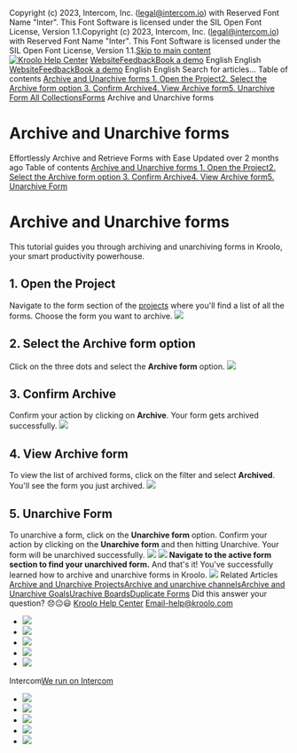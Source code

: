 Copyright (c) 2023, Intercom, Inc. (legal@intercom.io) with Reserved Font Name "Inter". This Font Software is licensed under the SIL Open Font License, Version 1.1.Copyright (c) 2023, Intercom, Inc. (legal@intercom.io) with Reserved Font Name "Inter". This Font Software is licensed under the SIL Open Font License, Version 1.1.[Skip to main content](https://help.kroolo.com/en/articles/10747667-archive-and-unarchive-forms#main-content)
[![Kroolo Help Center](https://downloads.intercomcdn.com/i/o/h4qkzypg/611116/ee699fbf23fef0f6d8d4f666d84c/37cdcedd14003d8fdcfdeda0a05c09cb)](https://help.kroolo.com/en/)
[Website](https://kroolo.com/)[Feedback](https://kroolo.featurebase.app/)[Book a demo](https://kroolo.com/book-demo)
English
English
[Website](https://kroolo.com/)[Feedback](https://kroolo.featurebase.app/)[Book a demo](https://kroolo.com/book-demo)
English
English
Search for articles...
Table of contents
[Archive and Unarchive forms ](https://help.kroolo.com/en/articles/10747667-archive-and-unarchive-forms#h_620fbcd7c3)[1. Open the Project](https://help.kroolo.com/en/articles/10747667-archive-and-unarchive-forms#h_a87620ba00)[2. Select the Archive form option ](https://help.kroolo.com/en/articles/10747667-archive-and-unarchive-forms#h_6b731bf1ab)[3. Confirm Archive](https://help.kroolo.com/en/articles/10747667-archive-and-unarchive-forms#h_4dc0c23fd6)[4. View Archive form](https://help.kroolo.com/en/articles/10747667-archive-and-unarchive-forms#h_f82c5b28b8)[5. Unarchive Form ](https://help.kroolo.com/en/articles/10747667-archive-and-unarchive-forms#h_889d224b92)
[All Collections](https://help.kroolo.com/en/)[Forms](https://help.kroolo.com/en/collections/11974671-forms)
Archive and Unarchive forms
# Archive and Unarchive forms
Effortlessly Archive and Retrieve Forms with Ease
Updated over 2 months ago
Table of contents
[Archive and Unarchive forms ](https://help.kroolo.com/en/articles/10747667-archive-and-unarchive-forms#h_620fbcd7c3)[1. Open the Project](https://help.kroolo.com/en/articles/10747667-archive-and-unarchive-forms#h_a87620ba00)[2. Select the Archive form option ](https://help.kroolo.com/en/articles/10747667-archive-and-unarchive-forms#h_6b731bf1ab)[3. Confirm Archive](https://help.kroolo.com/en/articles/10747667-archive-and-unarchive-forms#h_4dc0c23fd6)[4. View Archive form](https://help.kroolo.com/en/articles/10747667-archive-and-unarchive-forms#h_f82c5b28b8)[5. Unarchive Form ](https://help.kroolo.com/en/articles/10747667-archive-and-unarchive-forms#h_889d224b92)
# Archive and Unarchive forms 
This tutorial guides you through archiving and unarchiving forms in Kroolo, your smart productivity powerhouse.
## **1. Open the Project**
Navigate to the form section of the [projects](https://help.kroolo.com/en/articles/9795542-manage-projects-in-kroolo) where you'll find a list of all the forms. Choose the form you want to archive.
[![](https://downloads.intercomcdn.com/i/o/h4qkzypg/1416064509/8b55562d03ea28f441cc750a3342/03d4f5e6-b9d7-4433-b283-75e07085acae.gif?expires=1747842300&signature=a2718b634b8b2740f4ad814caebf3d9d832408bdee2170700063e973afd3b7b4&req=dSQmEMl4mYRfUPMW1HO4zZOqqt3P%2FaMGs3%2BpTM3LNFUMwGXDTZjw2KF%2BNYYe%0AXcdAjeCg%2F99edt4QGD8%3D%0A)](https://downloads.intercomcdn.com/i/o/h4qkzypg/1416064509/8b55562d03ea28f441cc750a3342/03d4f5e6-b9d7-4433-b283-75e07085acae.gif?expires=1747842300&signature=a2718b634b8b2740f4ad814caebf3d9d832408bdee2170700063e973afd3b7b4&req=dSQmEMl4mYRfUPMW1HO4zZOqqt3P%2FaMGs3%2BpTM3LNFUMwGXDTZjw2KF%2BNYYe%0AXcdAjeCg%2F99edt4QGD8%3D%0A)
## **2. Select the Archive form option**
Click on the three dots and select the **Archive form** option.
[![](https://downloads.intercomcdn.com/i/o/h4qkzypg/1416064508/a8300d81c0b84e12d1aff2f94ab9/a1485cd6-9433-4759-b8e8-ef96b8201480.gif?expires=1747842300&signature=9985381b8a82dde718a11b553010f72d5045d3f2e4a4a7431d5cfca05c204991&req=dSQmEMl4mYRfUfMW1HO4zc3Jpl4VH8tkPx4S4ynj%2BQp%2BMHrSt7AZb2A%2B%2FjBQ%0AMmYpCGumVVAfLNxwaVU%3D%0A)](https://downloads.intercomcdn.com/i/o/h4qkzypg/1416064508/a8300d81c0b84e12d1aff2f94ab9/a1485cd6-9433-4759-b8e8-ef96b8201480.gif?expires=1747842300&signature=9985381b8a82dde718a11b553010f72d5045d3f2e4a4a7431d5cfca05c204991&req=dSQmEMl4mYRfUfMW1HO4zc3Jpl4VH8tkPx4S4ynj%2BQp%2BMHrSt7AZb2A%2B%2FjBQ%0AMmYpCGumVVAfLNxwaVU%3D%0A)
## **3. Confirm Archive**
Confirm your action by clicking on **Archive**. Your form gets archived successfully.
[![](https://downloads.intercomcdn.com/i/o/h4qkzypg/1416064511/1c41f3992729d76a231b8dfaab0d/9a20c20c-e575-45a7-a079-409fae77de90.gif?expires=1747842300&signature=5fee9f52ad207a507e88a81247818538ebead89e419b423bdc898e292e6c99df&req=dSQmEMl4mYReWPMW1HO4zW7X6WAenggUH7X%2FX%2FhJEw%2BLBeYluIdsGwlx9g6T%0AnBktkKDsm%2BbGYDn9wds%3D%0A)](https://downloads.intercomcdn.com/i/o/h4qkzypg/1416064511/1c41f3992729d76a231b8dfaab0d/9a20c20c-e575-45a7-a079-409fae77de90.gif?expires=1747842300&signature=5fee9f52ad207a507e88a81247818538ebead89e419b423bdc898e292e6c99df&req=dSQmEMl4mYReWPMW1HO4zW7X6WAenggUH7X%2FX%2FhJEw%2BLBeYluIdsGwlx9g6T%0AnBktkKDsm%2BbGYDn9wds%3D%0A)
## **4. View Archive form**
To view the list of archived forms, click on the filter and select **Archived**. You'll see the form you just archived.
[![](https://downloads.intercomcdn.com/i/o/h4qkzypg/1416064512/c583d4effb1c7add5e86ac0aecad/8d86319f-6df0-446a-babf-48dc9edbc13e.gif?expires=1747842300&signature=0fcdb223ad3943e72c81980a82b49358d16ffc97827ea1170dc5656e98087346&req=dSQmEMl4mYReW%2FMW1HO4zasIwa23hMS6QEFY%2FNyUTZPzdXb074q7%2F1yrZd2O%0AdxLFKL6Hm2Ei%2B%2BELLZI%3D%0A)](https://downloads.intercomcdn.com/i/o/h4qkzypg/1416064512/c583d4effb1c7add5e86ac0aecad/8d86319f-6df0-446a-babf-48dc9edbc13e.gif?expires=1747842300&signature=0fcdb223ad3943e72c81980a82b49358d16ffc97827ea1170dc5656e98087346&req=dSQmEMl4mYReW%2FMW1HO4zasIwa23hMS6QEFY%2FNyUTZPzdXb074q7%2F1yrZd2O%0AdxLFKL6Hm2Ei%2B%2BELLZI%3D%0A)
## **5. Unarchive Form**
To unarchive a form, click on the **Unarchive form** option. Confirm your action by clicking on the **Unarchive form** and then hitting Unarchive. Your form will be unarchived successfully.
[![](https://downloads.intercomcdn.com/i/o/h4qkzypg/1416064513/f60c2eff04b0f32f7828b9e24074/7a820a58-62b7-4ed4-ba4f-0250bba3e02d.gif?expires=1747842300&signature=4422477e5a4900694f1a0b7404f8edf8d927a212dcb1facda755bb84689cfc7c&req=dSQmEMl4mYReWvMW1HO4zUMxuuUdIGnfHUWlUzTVKHBJ10ERoC7Is5QTkHIp%0AHbp5iQ0bc2ZZn9TQXG0%3D%0A)](https://downloads.intercomcdn.com/i/o/h4qkzypg/1416064513/f60c2eff04b0f32f7828b9e24074/7a820a58-62b7-4ed4-ba4f-0250bba3e02d.gif?expires=1747842300&signature=4422477e5a4900694f1a0b7404f8edf8d927a212dcb1facda755bb84689cfc7c&req=dSQmEMl4mYReWvMW1HO4zUMxuuUdIGnfHUWlUzTVKHBJ10ERoC7Is5QTkHIp%0AHbp5iQ0bc2ZZn9TQXG0%3D%0A)
[![](https://downloads.intercomcdn.com/i/o/h4qkzypg/1416064517/7098747e83b61391d117753d7863/0fe457c1-25ad-4539-b663-0caa4adabacd.gif?expires=1747842300&signature=1b0f13b87ebe26763e8f66ce808a2a6a41bb830d907ae8d56dcd4c3150ae1088&req=dSQmEMl4mYReXvMW1HO4zaQF6PaKneUYmBpNSGJs6oUZpgNpNVSBjGf8MG5W%0ARuTYXIB%2BoRI9Ch2Mjtg%3D%0A)](https://downloads.intercomcdn.com/i/o/h4qkzypg/1416064517/7098747e83b61391d117753d7863/0fe457c1-25ad-4539-b663-0caa4adabacd.gif?expires=1747842300&signature=1b0f13b87ebe26763e8f66ce808a2a6a41bb830d907ae8d56dcd4c3150ae1088&req=dSQmEMl4mYReXvMW1HO4zaQF6PaKneUYmBpNSGJs6oUZpgNpNVSBjGf8MG5W%0ARuTYXIB%2BoRI9Ch2Mjtg%3D%0A)
**Navigate to the active form section to find your unarchived form.**
And that's it! You've successfully learned how to archive and unarchive forms in Kroolo.
[![](https://downloads.intercomcdn.com/i/o/h4qkzypg/1416073081/73bb9781f94d7672bc926b25dedf/cta+2.png?expires=1747842300&signature=c2126b2cc8e1e2b606a912d44b1c25a12e2273f5d41cb4962733439eb27d7eec&req=dSQmEMl5noFXWPMW1HO4zdlYqzNABMRznAHItTTr90LphF7wTQJ%2FX29%2FB4ep%0AM3zjxGmUQ2S5yJGuIeI%3D%0A)](https://kroolo.com/)
Related Articles
[Archive and Unarchive Projects](https://help.kroolo.com/en/articles/9805718-archive-and-unarchive-projects)[Archive and unarchive channels](https://help.kroolo.com/en/articles/9955128-archive-and-unarchive-channels)[Archive and Unarchive Goals](https://help.kroolo.com/en/articles/9978782-archive-and-unarchive-goals)[Urachive Boards](https://help.kroolo.com/en/articles/10584211-urachive-boards)[Duplicate Forms](https://help.kroolo.com/en/articles/10748805-duplicate-forms)
Did this answer your question?
😞😐😃
[Kroolo Help Center](https://help.kroolo.com/en/)
Email-help@kroolo.com
  * [![](https://intercom.help/kroolo/assets/svg/icon:social-facebook/FFFFFF)](https://www.facebook.com/profile.php?id=61553808299270)
  * [![](https://intercom.help/kroolo/assets/svg/icon:social-linkedin/FFFFFF)](https://www.linkedin.com/company/getkroolo)
  * [![](https://intercom.help/kroolo/assets/svg/icon:social-instagram/FFFFFF)](https://www.instagram.com/getkroolo)
  * [![](https://intercom.help/kroolo/assets/svg/icon:social-youtube/FFFFFF)](https://www.youtube.com/@getkroolo/featured)
  * [![](https://intercom.help/kroolo/assets/svg/icon:social-twitter-x/FFFFFF)](https://www.twitter.com/getkroolo)


Intercom[We run on Intercom](https://www.intercom.com/intercom-link?company=Kroolo&solution=customer-support&utm_campaign=intercom-link&utm_content=We+run+on+Intercom&utm_medium=help-center&utm_referrer=https%3A%2F%2Fhelp.kroolo.com%2Fen%2Farticles%2F10747667-archive-and-unarchive-forms&utm_source=desktop-web)
  * [![](https://intercom.help/kroolo/assets/svg/icon:social-facebook/FFFFFF)](https://www.facebook.com/profile.php?id=61553808299270)
  * [![](https://intercom.help/kroolo/assets/svg/icon:social-linkedin/FFFFFF)](https://www.linkedin.com/company/getkroolo)
  * [![](https://intercom.help/kroolo/assets/svg/icon:social-instagram/FFFFFF)](https://www.instagram.com/getkroolo)
  * [![](https://intercom.help/kroolo/assets/svg/icon:social-youtube/FFFFFF)](https://www.youtube.com/@getkroolo/featured)
  * [![](https://intercom.help/kroolo/assets/svg/icon:social-twitter-x/FFFFFF)](https://www.twitter.com/getkroolo)


